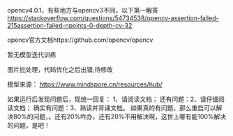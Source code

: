 opencv4.0.1，有些地方与opencv3不同，以下第一解答
https://stackoverflow.com/questions/54734538/opencv-assertion-failed-215assertion-failed-npoints-0-depth-cv-32

opencv官方文档https://github.com/opencv/opencv

暂无模型迭代训练

图片批处理，代码优化之后出错,待修改

模型来源： https://www.mindspore.cn/resources/hub/

如果运行后发现问题后，现统一回复：
1、请阅读文档；
还有问题：2、请仔细阅读文档；
确实有问题：3、熟读并背诵文档。
如果真的有问题，那么重启可以解决80%的问题，。还有20%咋办，还有20%不用解决啊，这世上哪有能100%解决的问题，是吧！

